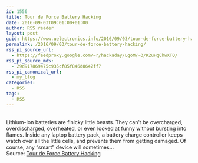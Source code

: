 ```yaml
---
id: 1556
title: Tour de Force Battery Hacking
date: 2016-09-03T09:01:00+01:00
author: RSS reader
layout: post
guid: https://www.uelectronics.info/2016/09/03/tour-de-force-battery-hacking/
permalink: /2016/09/03/tour-de-force-battery-hacking/
rss_pi_source_url:
  - https://feedproxy.google.com/~r/hackaday/LgoM/~3/K2uHgChwXTQ/
rss_pi_source_md5:
  - 29d917869475c935cf85f846d8642ff7
rss_pi_canonical_url:
  - my_blog
categories:
  - RSS
tags:
  - RSS
---
```

&#013;  
Lithium-Ion batteries are finicky little beasts. They can’t be overcharged, overdischarged, overheated, or even looked at funny without bursting into flames. Inside any laptop battery pack, a battery charge controller keeps watch over all the little cells, and prevents them from getting damaged. Of course, any “smart” device will sometimes…&#013;  
Source: <a href="https://feedproxy.google.com/~r/hackaday/LgoM/~3/K2uHgChwXTQ/" target="_blank">Tour de Force Battery Hacking</a>